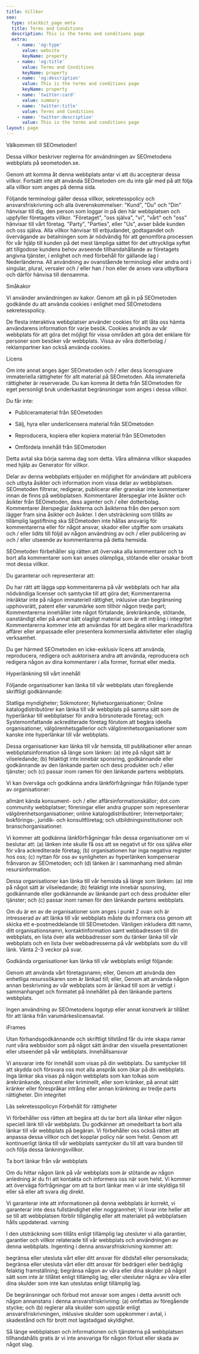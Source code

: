 ```yaml
---
title: Villkor
seo:
  type: stackbit_page_meta
  title: Terms and Conditions
  description: This is the terms and conditions page
  extra:
    - name: 'og:type'
      value: website
      keyName: property
    - name: 'og:title'
      value: Terms and Conditions
      keyName: property
    - name: 'og:description'
      value: This is the terms and conditions page
      keyName: property
    - name: 'twitter:card'
      value: summary
    - name: 'twitter:title'
      value: Terms and Conditions
    - name: 'twitter:description'
      value: This is the terms and conditions page
layout: page
---
```

Välkommen till SEOmetoden!

Dessa villkor beskriver reglerna för användningen av SEOmetodens webbplats på seometoden.se.

Genom att komma åt denna webbplats antar vi att du accepterar dessa villkor. Fortsätt inte att använda SEOmetoden om du inte går med på att följa alla villkor som anges på denna sida.

Följande terminologi gäller dessa villkor, sekretesspolicy och ansvarsfriskrivning och alla överenskommelser: "Kund", "Du" och "Din" hänvisar till dig, den person som loggar in på den här webbplatsen och uppfyller företagets villkor. "Företaget", "oss själva", "vi", "vårt" och "oss" hänvisar till vårt företag. "Party", "Parties", eller "Us", avser både kunden och oss själva. Alla villkor hänvisar till erbjudandet, godtagandet och övervägande av betalningen som är nödvändig för att genomföra processen för vår hjälp till kunden på det mest lämpliga sättet för det uttryckliga syftet att tillgodose kundens behov avseende tillhandahållande av företagets angivna tjänster, i enlighet och med förbehåll för gällande lag i Nederländerna. All användning av ovanstående terminologi eller andra ord i singular, plural, versaler och / eller han / hon eller de anses vara utbytbara och därför hänvisa till densamma.

Småkakor

Vi använder användningen av kakor. Genom att gå in på SEOmetoden godkände du att använda cookies i enlighet med SEOmetodens sekretesspolicy.

De flesta interaktiva webbplatser använder cookies för att låta oss hämta användarens information för varje besök. Cookies används av vår webbplats för att göra det möjligt för vissa områden att göra det enklare för personer som besöker vår webbplats. Vissa av våra dotterbolag / reklampartner kan också använda cookies.

Licens

Om inte annat anges äger SEOmetoden och / eller dess licensgivare immateriella rättigheter för allt material på SEOmetoden. Alla immateriella rättigheter är reserverade. Du kan komma åt detta från SEOmetoden för eget personligt bruk underkastat begränsningar som anges i dessa villkor.

Du får inte:

*   Publiceramaterial från SEOmetoden

*   Sälj, hyra eller underlicensera material från SEOmetoden

*   Reproducera, kopiera eller kopiera material från SEOmetoden

*   Omfördela innehåll från SEOmetoden

Detta avtal ska börja samma dag som detta. Våra allmänna villkor skapades med hjälp av Generator för villkor.

Delar av denna webbplats erbjuder en möjlighet för användare att publicera och utbyta åsikter och information inom vissa delar av webbplatsen. SEOmetoden filtrerar, redigerar, publicerar eller granskar inte kommentarer innan de finns på webbplatsen. Kommentarer återspeglar inte åsikter och åsikter från SEOmetoden, dess agenter och / eller dotterbolag. Kommentarer återspeglar åsikterna och åsikterna från den person som lägger fram sina åsikter och åsikter. I den utsträckning som tillåts av tillämplig lagstiftning ska SEOmetoden inte hållas ansvarig för kommentarerna eller för något ansvar, skador eller utgifter som orsakats och / eller lidits till följd av någon användning av och / eller publicering av och / eller utseende av kommentarerna på detta hemsida.

SEOmetoden förbehåller sig rätten att övervaka alla kommentarer och ta bort alla kommentarer som kan anses olämpliga, stötande eller orsakar brott mot dessa villkor.

Du garanterar och representerar att:

Du har rätt att lägga upp kommentarerna på vår webbplats och har alla nödvändiga licenser och samtycke till att göra det;
Kommentarerna inkräktar inte på någon immateriell rättighet, inklusive utan begränsning upphovsrätt, patent eller varumärke som tillhör någon tredje part;
Kommentarerna innehåller inte något förtalande, ärekränkande, stötande, oanständigt eller på annat sätt olagligt material som är ett intrång i integritet
Kommentarerna kommer inte att användas för att begära eller marknadsföra affärer eller anpassade eller presentera kommersiella aktiviteter eller olaglig verksamhet.

Du ger härmed SEOmetoden en icke-exklusiv licens att använda, reproducera, redigera och auktorisera andra att använda, reproducera och redigera någon av dina kommentarer i alla former, format eller media.

Hyperlänkning till vårt innehåll

Följande organisationer kan länka till vår webbplats utan föregående skriftligt godkännande:

Statliga myndigheter;
Sökmotorer;
Nyhetsorganisationer;
Online katalogdistributörer kan länka till vår webbplats på samma sätt som de hyperlänkar till webbplatser för andra börsnoterade företag; och
Systemomfattande ackrediterade företag förutom att begära ideella organisationer, välgörenhetsgallerior och välgörenhetsorganisationer som kanske inte hyperlänkar till vår webbplats.

Dessa organisationer kan länka till vår hemsida, till publikationer eller annan webbplatsinformation så länge som länken: (a) inte på något sätt är vilseledande; (b) felaktigt inte innebär sponsring, godkännande eller godkännande av den länkande parten och dess produkter och / eller tjänster; och (c) passar inom ramen för den länkande partens webbplats.

Vi kan överväga och godkänna andra länkförfrågningar från följande typer av organisationer:

allmänt kända konsument- och / eller affärsinformationskällor;
dot.com community webbplatser;
föreningar eller andra grupper som representerar välgörenhetsorganisationer;
online katalogdistributörer;
Internetportaler;
bokförings-, juridik- och konsultföretag; och
utbildningsinstitutioner och branschorganisationer.

Vi kommer att godkänna länkförfrågningar från dessa organisationer om vi beslutar att: (a) länken inte skulle få oss att se negativt ut för oss själva eller för våra ackrediterade företag; (b) organisationen har inga negativa register hos oss; (c) nyttan för oss av synligheten av hyperlänken kompenserar frånvaron av SEOmetoden; och (d) länken är i sammanhang med allmän resursinformation.

Dessa organisationer kan länka till vår hemsida så länge som länken: (a) inte på något sätt är vilseledande; (b) felaktigt inte innebär sponsring, godkännande eller godkännande av länkande part och dess produkter eller tjänster; och (c) passar inom ramen för den länkande partens webbplats.

Om du är en av de organisationer som anges i punkt 2 ovan och är intresserad av att länka till vår webbplats måste du informera oss genom att skicka ett e-postmeddelande till SEOmetoden. Vänligen inkludera ditt namn, ditt organisationsnamn, kontaktinformation samt webbadressen till din webbplats, en lista över alla webbadresser som du tänker länka till vår webbplats och en lista över webbadresserna på vår webbplats som du vill länk. Vänta 2-3 veckor på svar.

Godkända organisationer kan länka till vår webbplats enligt följande:

Genom att använda vårt företagsnamn; eller, 
Genom att använda den enhetliga resurssökaren som är länkad till; eller,
Genom att använda någon annan beskrivning av vår webbplats som är länkad till som är vettigt i sammanhanget och formatet på innehållet på den länkande partens webbplats.

Ingen användning av SEOmetodens logotyp eller annat konstverk är tillåtet för att länka från varumärkeslicensavtal.

iFrames

Utan förhandsgodkännande och skriftligt tillstånd får du inte skapa ramar runt våra webbsidor som på något sätt ändrar den visuella presentationen eller utseendet på vår webbplats.
Innehållsansvar

Vi ansvarar inte för innehåll som visas på din webbplats. Du samtycker till att skydda och försvara oss mot alla anspråk som ökar på din webbplats. Inga länkar ska visas på någon webbplats som kan tolkas som ärekränkande, obscent eller kriminellt, eller som kränker, på annat sätt kränker eller förespråkar intrång eller annan kränkning av tredje parts rättigheter.
Din integritet

Läs sekretesspolicyn
Förbehåll för rättigheter

Vi förbehåller oss rätten att begära att du tar bort alla länkar eller någon speciell länk till vår webbplats. Du godkänner att omedelbart ta bort alla länkar till vår webbplats på begäran. Vi förbehåller oss också rätten att anpassa dessa villkor och det kopplar policy när som helst. Genom att kontinuerligt länka till vår webbplats samtycker du till att vara bunden till och följa dessa länkningsvillkor.

Ta bort länkar från vår webbplats

Om du hittar någon länk på vår webbplats som är stötande av någon anledning är du fri att kontakta och informera oss när som helst. Vi kommer att överväga förfrågningar om att ta bort länkar men vi är inte skyldiga till eller så eller att svara dig direkt.

Vi garanterar inte att informationen på denna webbplats är korrekt, vi garanterar inte dess fullständighet eller noggrannhet; Vi lovar inte heller att se till att webbplatsen förblir tillgänglig eller att materialet på webbplatsen hålls uppdaterad.
varning

I den utsträckning som tillåts enligt tillämplig lag utesluter vi alla garantier, garantier och villkor relaterade till vår webbplats och användningen av denna webbplats. Ingenting i denna ansvarsfriskrivning kommer att:

begränsa eller utesluta vårt eller ditt ansvar för dödsfall eller personskada;
begränsa eller utesluta vårt eller ditt ansvar för bedrägeri eller bedräglig felaktig framställning;
begränsa någon av våra eller dina skulder på något sätt som inte är tillåtet enligt tillämplig lag; eller
utesluter några av våra eller dina skulder som inte kan uteslutas enligt tillämplig lag.

De begränsningar och förbud mot ansvar som anges i detta avsnitt och någon annanstans i denna ansvarsfriskrivning: (a) omfattas av föregående stycke; och (b) reglerar alla skulder som uppstår enligt ansvarsfriskrivningen, inklusive skulder som uppkommer i avtal, i skadestånd och för brott mot lagstadgad skyldighet.

Så länge webbplatsen och informationen och tjänsterna på webbplatsen tillhandahålls gratis är vi inte ansvariga för någon förlust eller skada av något slag.
